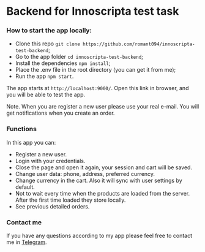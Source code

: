 # Backend for Innoscripta test task
### How to start the app locally:
* Clone this repo `git clone https://github.com/romant094/innoscripta-test-backend`;
* Go to the app folder `cd innoscripta-test-backend`;
* Install the dependencies `npm install`;
* Place the .env file in the root directory (you can get it from me);
* Run the app `npm start`.

The app starts at `http://localhost:9000/`. Open this link in browser, and you will be able to test the app.

Note. When you are register a new user please use your real e-mail. You will get notifications when you create an order.

### Functions
In this app you can:
* Register a new user.
* Login with your credentials.
* Close the page and open it again, your session and cart will be saved.
* Change user data: phone, address, preferred currency.
* Change currency in the cart. Also it will sync with user settings by default.
* Not to wait every time when the products are loaded from the server. After the first time loaded they store locally.
* See previous detailed orders.

### Contact me
If you have any questions according to my app please feel free to contact me in [Telegram](https://t.me/romant094).
